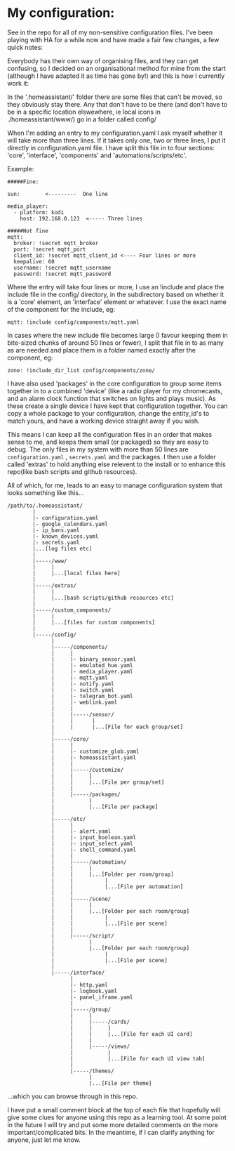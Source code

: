 # My configuration:

See in the repo for all of my non-sensitive configuration files.  I've been playing with HA for a while now and have made a fair few changes, a few quick notes:

Everybody has their own way of organising files, and they can get confusing, so I decided on an organisational method for mine from the start (although I have adapted it as time has gone by!) and this is how I currently work it:

In the '.homeassistant/' folder there are some files that can't be moved, so they obviously stay there.  Any that don't have to be there (and don't have to be in a specific location elswewhere, ie local icons in ./homeassistant/www/) go in a folder called config/

When I'm adding an entry to my configuration.yaml I ask myself whether it will take more than three lines.  If it takes only one, two or three lines, I put it directly in configuration.yaml file.  I have split this file in to four sections: 'core', 'interface', 'components' and 'automations/scripts/etc'.

Example:
```
#####Fine:

sun:        <---------  One line

media_player:
  - platform: kodi
    host: 192.168.0.123  <----- Three lines

#####Not fine
mqtt:
  broker: !secret mqtt_broker
  port: !secret mqtt_port
  client_id: !secret mqtt_client_id <---- Four lines or more
  keepalive: 60
  username: !secret mqtt_username
  password: !secret mqtt_password
```
	
Where the entry will take four lines or more, I use an !include and place the include file in the config/ directory, in the subdirectory based on whether it is a 'core' element, an 'interface' element or whatever.  I use the exact name of the component for the include, eg:
```
mqtt: !include config/components/mqtt.yaml
```

In cases where the new include file becomes large (I favour keeping them in bite-sized chunks of around 50 lines or fewer), I split that file in to as many as are needed and place them in a folder named exactly after the component, eg:
```
zone: !include_dir_list config/components/zone/
```

I have also used 'packages' in the core configuration to group some items together in to a combined 'device' (like a radio player for my chromecasts, and an alarm clock function that switches on lights and plays music).  As these create a single device I have kept that configuration together.  You can copy a whole package to your configuration, change the entity_id's to match yours, and have a working device straight away if you wish.

This means I can keep all the configuration files in an order that makes sense to me, and keeps them small (or packaged) so they are easy to debug.  The only files in my system with more than 50 lines are `configuration.yaml` , `secrets.yaml` and the packages.  I then use a folder called 'extras' to hold anything else relevent to the install or to enhance this repo(like bash scripts and github resources).

All of which, for me, leads to an easy to manage configuration system that looks something like this...

```
/path/to/.homeassistant/
        |
        |- configuration.yaml
        |- google_calendars.yaml
        |- ip_bans.yaml
        |- known_devices.yaml
        |- secrets.yaml
        |...[log files etc]
        |
        |-----/www/
        |     |
        |     |...[local files here]
        |
        |-----/extras/
        |     |
        |     |...[bash scripts/github resources etc]
        |
        |-----/custom_components/
        |     |
        |     |...[files for custom components]
        |
        |-----/config/
              |
              |-----/components/
              |     |
              |     |- binary_sensor.yaml
              |     |- emulated_hue.yaml
              |     |- media_player.yaml
              |     |- mqtt.yaml
              |     |- notify.yaml
              |     |- switch.yaml
              |     |- telegram_bot.yaml
              |     |- weblink.yaml
              |     |
              |     |-----/sensor/
              |     |      |
              |     |      |...[File for each group/set]
              |
              |-----/core/
              |     |
              |     |- customize_glob.yaml
              |     |- homeassistant.yaml
              |     |
              |     |-----/customize/
              |     |     |
              |     |     |...[File per group/set]
              |     |
              |     |-----/packages/
              |           |
              |           |...[File per package]
              |			  
              |-----/etc/
              |     |
              |     |- alert.yaml
              |     |- input_boolean.yaml
              |     |- input_select.yaml
              |     |- shell_command.yaml
              |     |
              |     |-----/automation/
              |     |     |
              |     |     |...[Folder per room/group]
              |     |          |
              |     |          |...[File per automation]
              |     |
              |     |-----/scene/
              |     |     |
              |     |     |...[Folder per each room/group]
              |     |          |		
              |     |          |...[File per scene]
              |     |
              |     |-----/script/
              |           |
              |           |...[Folder per each room/group]
              |                |		
              |                |...[File per scene]
              |
              |-----/interface/
                    |
                    |- http.yaml
                    |- logbook.yaml
                    |- panel_iframe.yaml
                    |
                    |-----/group/
                    |     |
                    |     |-----/cards/
                    |     |     |
                    |     |     |...[File for each UI card]
                    |     |
                    |     |-----/views/
                    |           |
                    |           |...[File for each UI view tab]
                    |
                    |-----/themes/
                          |
                          |...[File per theme]						  
```				

...which you can browse through in this repo.

I have put a small comment block at the top of each file that hopefully will give some clues for anyone using this repo as a learning tool.  At some point in the future I will try and put some more detailed comments on the more important/complicated bits.  In the meantime, if I can clarify anything for anyone, just let me know.